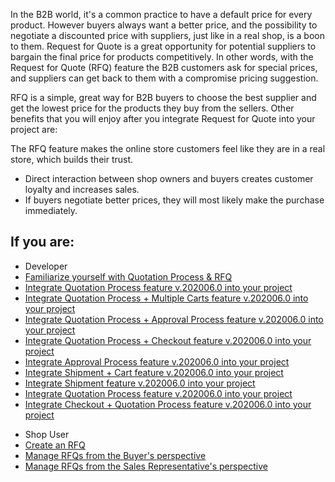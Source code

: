 In the B2B world, it's a common practice to have a default price for every product. However buyers always want a better price, and the possibility to negotiate a discounted price with suppliers, just like in a real shop, is a boon to them. Request for Quote is a great opportunity for potential suppliers to bargain the final price for products competitively. In other words, with the Request for Quote (RFQ) feature the B2B customers ask for special prices, and suppliers can get back to them with a compromise pricing suggestion.

RFQ is a simple, great way for B2B buyers to choose the best supplier and get the lowest price for the products they buy from the sellers. Other benefits that you will enjoy after you integrate Request for Quote into your project are:

 The RFQ feature makes the online store customers feel like they are in a real store, which builds their trust.
* Direct interaction between shop owners and buyers creates customer loyalty and increases sales.
* If buyers negotiate better prices, they will most likely make the purchase immediately.

## If you are:

<div class="mr-container">
    <div class="mr-list-container">
        <!-- col1 -->
        <div class="mr-col">
            <ul class="mr-list mr-list-green">
                <li class="mr-title">Developer</li>
                <li><a href="https://documentation.spryker.com/docs/quotation-process-rfq-feature-overview-201907" class="mr-link">Familiarize yourself with Quotation Process & RFQ</a></li>
                <li><a href="https://documentation.spryker.com/docs/quotation-process-feature-integration-201907" class="mr-link">Integrate Quotation Process feature v.202006.0 into your project</a></li>
                <li><a href="https://documentation.spryker.com/docs/quotation-process-multiple-carts-feature-integration" class="mr-link">Integrate Quotation Process + Multiple Carts feature v.202006.0 into your project</a></li>
                <li><a href="https://documentation.spryker.com/docs/quotation-process-approval-process-feature-integration" class="mr-link">Integrate Quotation Process + Approval Process feature v.202006.0 into your project</a></li>
                <li><a href="https://documentation.spryker.com/docs/checkout-quotation-process-feature-integration-201907" class="mr-link">Integrate Quotation Process + Checkout feature v.202006.0 into your project</a></li>
                <li><a href="https://documentation.spryker.com/docs/approval-process-feature-integration-201907" class="mr-link">Integrate Approval Process feature v.202006.0 into your project</a></li>
                 <li><a href="https://documentation.spryker.comdocs/shipment-cart-feature-integration" class="mr-link">Integrate Shipment + Cart feature v.202006.0 into your project</a></li>
                  <li><a href="https://documentation.spryker.comdocs/shipment-feature-integration" class="mr-link">Integrate Shipment feature v.202006.0 into your project</a></li>
                <li><a href="https://documentation.spryker.comdocs/quotation-process-feature-integration-201907" class="mr-link">Integrate Quotation Process feature v.202006.0 into your project</a></li>
                <li><a href="https://documentation.spryker.com/v5/docs/checkout-quotation-process-feature-integration-201907" class="mr-link">Integrate Checkout + Quotation Process feature v.202006.0 into your project</a></li>
            </ul>
        </div>
<!-- col3 -->
        <div class="mr-col">
            <ul class="mr-list mr-list-red">
                <li class="mr-title">Shop User</li>
                <li><a href="https://documentation.spryker.com/docs/creating-shopping-cart" class="mr-link">Create an RFQ</a></li>
                <li><a href="https://documentation.spryker.com/docs/managing-rfqs-for-buyer-shop-guide" class="mr-link">Manage RFQs from the Buyer's perspective</a></li>
                <li><a href="https://documentation.spryker.com/docs/managing-rfqs-sales-rep-shop-guide" class="mr-link">Manage RFQs from the Sales Representative's perspective</a></li>
            </ul>
        </div>
    </div>
</div>